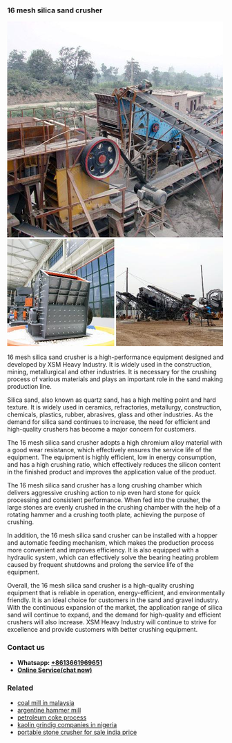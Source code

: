 <h3>16 mesh silica sand crusher</h3><img src='1702259935.jpg' alt=''><p>16 mesh silica sand crusher is a high-performance equipment designed and developed by XSM Heavy Industry. It is widely used in the construction, mining, metallurgical and other industries. It is necessary for the crushing process of various materials and plays an important role in the sand making production line.</p><p>Silica sand, also known as quartz sand, has a high melting point and hard texture. It is widely used in ceramics, refractories, metallurgy, construction, chemicals, plastics, rubber, abrasives, glass and other industries. As the demand for silica sand continues to increase, the need for efficient and high-quality crushers has become a major concern for customers.</p><p>The 16 mesh silica sand crusher adopts a high chromium alloy material with a good wear resistance, which effectively ensures the service life of the equipment. The equipment is highly efficient, low in energy consumption, and has a high crushing ratio, which effectively reduces the silicon content in the finished product and improves the application value of the product.</p><p>The 16 mesh silica sand crusher has a long crushing chamber which delivers aggressive crushing action to nip even hard stone for quick processing and consistent performance. When fed into the crusher, the large stones are evenly crushed in the crushing chamber with the help of a rotating hammer and a crushing tooth plate, achieving the purpose of crushing.</p><p>In addition, the 16 mesh silica sand crusher can be installed with a hopper and automatic feeding mechanism, which makes the production process more convenient and improves efficiency. It is also equipped with a hydraulic system, which can effectively solve the bearing heating problem caused by frequent shutdowns and prolong the service life of the equipment.</p><p>Overall, the 16 mesh silica sand crusher is a high-quality crushing equipment that is reliable in operation, energy-efficient, and environmentally friendly. It is an ideal choice for customers in the sand and gravel industry. With the continuous expansion of the market, the application range of silica sand will continue to expand, and the demand for high-quality and efficient crushers will also increase. XSM Heavy Industry will continue to strive for excellence and provide customers with better crushing equipment.</p><h3>Contact us</h3><ul><li><strong>Whatsapp:&nbsp;<a href="https://wa.me/8613661969651">+8613661969651</a></strong></li><li><a href="https://swt.shibang-china.com/?git&amp;zhl&amp;16 mesh silica sand crusher"><strong>Online Service(chat now)</strong></a></li></ul><h3>Related</h3><ul><li><a href='coal mill in malaysia.md'>coal mill in malaysia</a></li><li><a href='argentine hammer mill.md'>argentine hammer mill</a></li><li><a href='petroleum coke process.md'>petroleum coke process</a></li><li><a href='kaolin grindig companies in nigeria.md'>kaolin grindig companies in nigeria</a></li><li><a href='portable stone crusher for sale india price.md'>portable stone crusher for sale india price</a></li></ul>